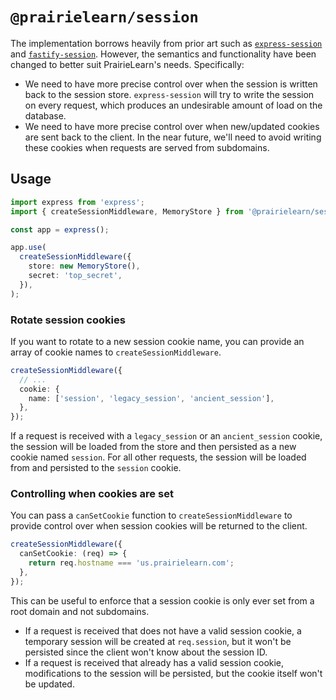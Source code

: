 # `@prairielearn/session`

The implementation borrows heavily from prior art such as [`express-session`](https://github.com/expressjs/session) and [`fastify-session`](https://github.com/fastify/session). However, the semantics and functionality have been changed to better suit PrairieLearn's needs. Specifically:

- We need to have more precise control over when the session is written back to the session store. `express-session` will try to write the session on every request, which produces an undesirable amount of load on the database.
- We need to have more precise control over when new/updated cookies are sent back to the client. In the near future, we'll need to avoid writing these cookies when requests are served from subdomains.

## Usage

```ts
import express from 'express';
import { createSessionMiddleware, MemoryStore } from '@prairielearn/session';

const app = express();

app.use(
  createSessionMiddleware({
    store: new MemoryStore(),
    secret: 'top_secret',
  }),
);
```

### Rotate session cookies

If you want to rotate to a new session cookie name, you can provide an array of cookie names to `createSessionMiddleware`.

```ts
createSessionMiddleware({
  // ...
  cookie: {
    name: ['session', 'legacy_session', 'ancient_session'],
  },
});
```

If a request is received with a `legacy_session` or an `ancient_session` cookie, the session will be loaded from the store and then persisted as a new cookie named `session`. For all other requests, the session will be loaded from and persisted to the `session` cookie.

### Controlling when cookies are set

You can pass a `canSetCookie` function to `createSessionMiddleware` to provide control over when session cookies will be returned to the client.

```ts
createSessionMiddleware({
  canSetCookie: (req) => {
    return req.hostname === 'us.prairielearn.com';
  },
});
```

This can be useful to enforce that a session cookie is only ever set from a root domain and not subdomains.

- If a request is received that does not have a valid session cookie, a temporary session will be created at `req.session`, but it won't be persisted since the client won't know about the session ID.
- If a request is received that already has a valid session cookie, modifications to the session will be persisted, but the cookie itself won't be updated.
